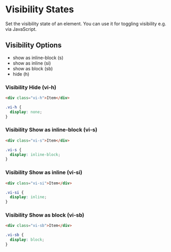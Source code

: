 # Visibility States

Set the visibility state of an element. You can use it for toggling visibility e.g. via JavaScript.

## Visibility Options

- show as inline-block (s)
- show as inline (si)
- show as block (sb)
- hide (h)

### Visibility Hide (**vi-h**)

```html
<div class="vi-h">Item</div>
```

```css
.vi-h {
  display: none;
}
```

### Visibility Show as inline-block (**vi-s**)

```html
<div class="vi-s">Item</div>
```

```css
.vi-s {
  display: inline-block;
}
```

### Visibility Show as inline (**vi-si**)

```html
<div class="vi-si">Item</div>
```

```css
.vi-si {
  display: inline;
}
```

### Visibility Show as block (**vi-sb**)

```html
<div class="vi-sb">Item</div>
```

```css
.vi-sb {
  display: block;
}
```
